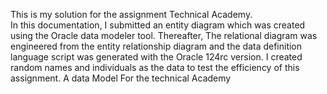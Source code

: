 This is my solution for the assignment Technical Academy.  
In this documentation, I submitted an entity diagram which was created using the Oracle data modeler tool. 
Thereafter, The relational diagram was engineered from the entity relationship diagram and the data definition language script was generated with the Oracle 124rc version.
I created random names and individuals as the data to test the efficiency of this assignment.
A data Model For the technical Academy

